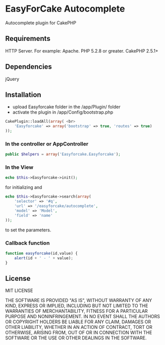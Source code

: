 # EasyForCake Autocomplete
Autocomplete plugin for CakePHP

<h2>Requirements</h2>

HTTP Server. For example: Apache.
PHP 5.2.8 or greater.
CakePHP 2.5.1+

<h2>Dependencies</h2>

jQuery

<h2>Installation</h2>

- upload Easyforcake folder in the /app/Plugin/ folder
- activate the plugin in /app/Config/bootstrap.php

```php
CakePlugin::loadAll(array( <br>
    'Easyforcake' => array('bootstrap' => true, 'routes' => true)
));
```

<h3>In the controller or AppController</h3>

```php
public $helpers = array('Easyforcake.Easyforcake');
```

<h3>In the View</h3>

```php
echo $this->Easyforcake->init();
```

for initializing and

```php
echo $this->Easyforcake->search(array(
    'selector' => '#q',
    'url' => '/easyforcake/autocomplete',
    'model' => 'Model',
    'field' => 'name'
)); 
```

to set the parameters.

<h3>Callback function</h3>

```javascript
function easyforcake(id,value) {
    alert(id + ' - ' + value);
}
```

<h2>License</h2>

MIT LICENSE

THE SOFTWARE IS PROVIDED "AS IS", WITHOUT WARRANTY OF ANY KIND, EXPRESS OR
IMPLIED, INCLUDING BUT NOT LIMITED TO THE WARRANTIES OF MERCHANTABILITY,
FITNESS FOR A PARTICULAR PURPOSE AND NONINFRINGEMENT. IN NO EVENT SHALL THE
AUTHORS OR COPYRIGHT HOLDERS BE LIABLE FOR ANY CLAIM, DAMAGES OR OTHER
LIABILITY, WHETHER IN AN ACTION OF CONTRACT, TORT OR OTHERWISE, ARISING FROM,
OUT OF OR IN CONNECTION WITH THE SOFTWARE OR THE USE OR OTHER DEALINGS IN THE
SOFTWARE.
